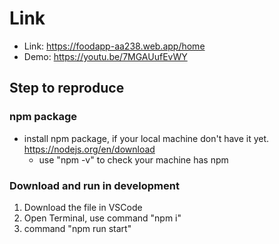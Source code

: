 # Link 
* Link: https://foodapp-aa238.web.app/home
* Demo: https://youtu.be/7MGAUufEvWY
## Step to reproduce
### npm package
- install npm package, if your local machine don't have it yet. https://nodejs.org/en/download
  - use "npm -v" to check your machine has npm
### Download and run in development
1. Download the file in VSCode
2. Open Terminal, use command "npm i"
3. command "npm run start"


